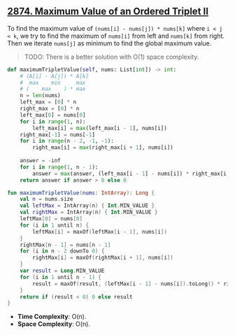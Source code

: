 ## [2874. Maximum Value of an Ordered Triplet II](https://leetcode.com/problems/maximum-value-of-an-ordered-triplet-ii/description/)

To find the maximum value of `(nums[i] - nums[j]) * nums[k]` where `i < j < k`, we try to find the maximum of `nums[i]` from left and `nums[k]` from right. Then we iterate `nums[j]` as minimum to find the global maximum value.

> TODO: There is a better solution with O(1) space complexity.

```python
def maximumTripletValue(self, nums: List[int]) -> int:
    # (A[i] - A[j]) * A[k]
    #  max    min     max
    # (    max    ) * max
    n = len(nums)
    left_max = [0] * n
    right_max = [0] * n
    left_max[0] = nums[0]
    for i in range(1, n):
        left_max[i] = max(left_max[i - 1], nums[i])
    right_max[-1] = nums[-1]
    for i in range(n - 2, -1, -1):
        right_max[i] = max(right_max[i + 1], nums[i])
    
    answer = -inf
    for i in range(1, n - 1):
        answer = max(answer, (left_max[i - 1] - nums[i]) * right_max[i + 1])
    return answer if answer > 0 else 0
```

```kotlin
fun maximumTripletValue(nums: IntArray): Long {
    val n = nums.size
    val leftMax = IntArray(n) { Int.MIN_VALUE }
    val rightMax = IntArray(n) { Int.MIN_VALUE }
    leftMax[0] = nums[0]
    for (i in 1 until n) {
        leftMax[i] = maxOf(leftMax[i - 1], nums[i])
    }
    rightMax[n - 1] = nums[n - 1]
    for (i in n - 2 downTo 0) {
        rightMax[i] = maxOf(rightMax[i + 1], nums[i])
    }
    var result = Long.MIN_VALUE
    for (i in 1 until n - 1) {
        result = maxOf(result, (leftMax[i - 1] - nums[i]).toLong() * rightMax[i + 1])
    }
    return if (result < 0) 0 else result
}
```
* **Time Complexity**: O(n).
* **Space Complexity**: O(n).